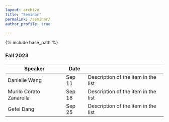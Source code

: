 ```yaml
---
layout: archive
title: "Seminar"
permalink: /seminar/
author_profile: true

---
```


{% include base_path %}

### Fall 2023

| Speaker          | Date   |                                                              |
| --------         | ------ | ------------------------------------------------------------ |
| Danielle Wang    | Sep 11   | Description of the item in the list                          |
| Murilo Corato Zanarella    | Sep 18   | Description of the item in the list                          |
| Gefei Dang     | Sep 25   | Description of the item in the list                          |
